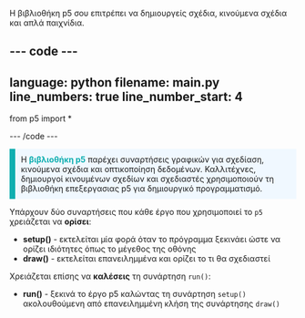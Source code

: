 Η βιβλιοθήκη p5 σου επιτρέπει να δημιουργείς σχέδια, κινούμενα σχέδια και απλά παιχνίδια.

--- code ---
---
language: python filename: main.py line_numbers: true
line_number_start: 4
---

from p5 import *

--- /code ---

<p style="border-left: solid; border-width:10px; border-color: #0faeb0; background-color: aliceblue; padding: 10px;">
Η <span style="color: #0faeb0; font-weight: bold;">βιβλιοθήκη p5</span> παρέχει συναρτήσεις γραφικών για σχεδίαση, κινούμενα σχέδια και οπτικοποίηση δεδομένων. Καλλιτέχνες, δημιουργοί κινουμένων σχεδίων και σχεδιαστές χρησιμοποιούν τη βιβλιοθήκη επεξεργασιας p5 για δημιουργικό προγραμματισμό.</p>

Υπάρχουν δύο συναρτήσεις που κάθε έργο που χρησιμοποιεί το `p5` χρειάζεται να **ορίσει**:
+ **setup()** - εκτελείται μία φορά όταν το πρόγραμμα ξεκινάει ώστε να ορίζει ιδιότητες όπως το μέγεθος της οθόνης
+ **draw()** - εκτελείται επανειλημμένα και ορίζει το τι θα σχεδιαστεί

Χρειάζεται επίσης να **καλέσεις** τη συνάρτηση `run()`:
+ **run()** - ξεκινά το έργο p5 καλώντας τη συνάρτηση `setup()` ακολουθούμενη από επανειλημμένη κλήση της συνάρτησης `draw()`
